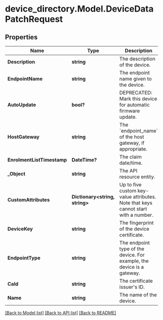 # device_directory.Model.DeviceDataPatchRequest
## Properties

Name | Type | Description | Notes
------------ | ------------- | ------------- | -------------
**Description** | **string** | The description of the device. | [optional] 
**EndpointName** | **string** | The endpoint name given to the device. | [optional] 
**AutoUpdate** | **bool?** | DEPRECATED: Mark this device for automatic firmware update. | [optional] 
**HostGateway** | **string** | The &#x60;endpoint_name&#x60; of the host gateway, if appropriate. | [optional] 
**EnrolmentListTimestamp** | **DateTime?** | The claim date/time. | [optional] 
**_Object** | **string** | The API resource entity. | [optional] 
**CustomAttributes** | **Dictionary&lt;string, string&gt;** | Up to five custom key-value attributes. Note that keys cannot start with a number. | [optional] 
**DeviceKey** | **string** | The fingerprint of the device certificate. | [optional] 
**EndpointType** | **string** | The endpoint type of the device. For example, the device is a gateway. | [optional] 
**CaId** | **string** | The certificate issuer&#39;s ID. | [optional] 
**Name** | **string** | The name of the device. | [optional] 

[[Back to Model list]](../README.md#documentation-for-models) [[Back to API list]](../README.md#documentation-for-api-endpoints) [[Back to README]](../README.md)


